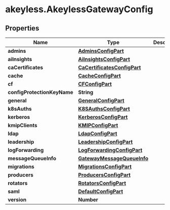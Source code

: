 # akeyless.AkeylessGatewayConfig

## Properties

Name | Type | Description | Notes
------------ | ------------- | ------------- | -------------
**admins** | [**AdminsConfigPart**](AdminsConfigPart.md) |  | [optional] 
**aiInsights** | [**AiInsightsConfigPart**](AiInsightsConfigPart.md) |  | [optional] 
**caCertificates** | [**CaCertificatesConfigPart**](CaCertificatesConfigPart.md) |  | [optional] 
**cache** | [**CacheConfigPart**](CacheConfigPart.md) |  | [optional] 
**cf** | [**CFConfigPart**](CFConfigPart.md) |  | [optional] 
**configProtectionKeyName** | **String** |  | [optional] 
**general** | [**GeneralConfigPart**](GeneralConfigPart.md) |  | [optional] 
**k8sAuths** | [**K8SAuthsConfigPart**](K8SAuthsConfigPart.md) |  | [optional] 
**kerberos** | [**KerberosConfigPart**](KerberosConfigPart.md) |  | [optional] 
**kmipClients** | [**KMIPConfigPart**](KMIPConfigPart.md) |  | [optional] 
**ldap** | [**LdapConfigPart**](LdapConfigPart.md) |  | [optional] 
**leadership** | [**LeadershipConfigPart**](LeadershipConfigPart.md) |  | [optional] 
**logForwarding** | [**LogForwardingConfigPart**](LogForwardingConfigPart.md) |  | [optional] 
**messageQueueInfo** | [**GatewayMessageQueueInfo**](GatewayMessageQueueInfo.md) |  | [optional] 
**migrations** | [**MigrationsConfigPart**](MigrationsConfigPart.md) |  | [optional] 
**producers** | [**ProducersConfigPart**](ProducersConfigPart.md) |  | [optional] 
**rotators** | [**RotatorsConfigPart**](RotatorsConfigPart.md) |  | [optional] 
**saml** | [**DefaultConfigPart**](DefaultConfigPart.md) |  | [optional] 
**version** | **Number** |  | [optional] 


